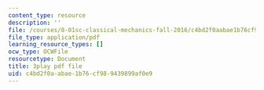 ```yaml
---
content_type: resource
description: ''
file: /courses/8-01sc-classical-mechanics-fall-2016/c4bd2f0aabae1b76cf989439899af0e9_QPV-DmpGXeQ.pdf
file_type: application/pdf
learning_resource_types: []
ocw_type: OCWFile
resourcetype: Document
title: 3play pdf file
uid: c4bd2f0a-abae-1b76-cf98-9439899af0e9
---
```

